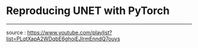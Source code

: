 # Reproducing UNET with PyTorch
---
source : https://www.youtube.com/playlist?list=PLqtXapA2WDqbE6ghoiEJIrmEnndQ7ouys
